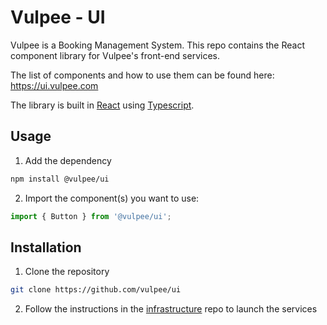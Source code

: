# Vulpee - UI

Vulpee is a Booking Management System. This repo contains the React component library for Vulpee's front-end services.

The list of components and how to use them can be found here: https://ui.vulpee.com

The library is built in [React](https://reactjs.org/) using [Typescript](http://www.typescriptlang.org/).

## Usage

1. Add the dependency

```bash
npm install @vulpee/ui
```

2. Import the component(s) you want to use:

```js
import { Button } from '@vulpee/ui';
```

## Installation

1. Clone the repository

```bash
git clone https://github.com/vulpee/ui
```

2. Follow the instructions in the [infrastructure](https://github.com/vulpee/infrastructure) repo to launch the services
